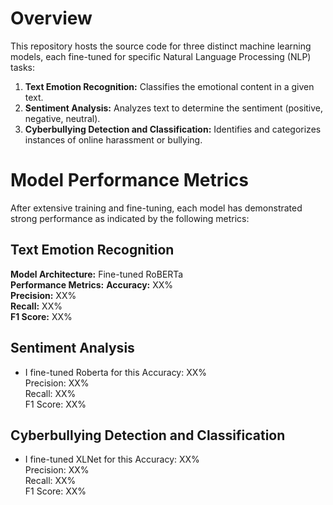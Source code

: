 # Overview
This repository hosts the source code for three distinct machine learning models, each fine-tuned for specific Natural Language Processing (NLP) tasks:

1. **Text Emotion Recognition:** Classifies the emotional content in a given text.
2. **Sentiment Analysis:** Analyzes text to determine the sentiment (positive, negative, neutral).
3. **Cyberbullying Detection and Classification:** Identifies and categorizes instances of online harassment or bullying.

# Model Performance Metrics
After extensive training and fine-tuning, each model has demonstrated strong performance as indicated by the following metrics:

## Text Emotion Recognition

**Model Architecture:** Fine-tuned RoBERTa  
**Performance Metrics:**
**Accuracy:** XX%  
**Precision:** XX%  
**Recall:** XX%  
**F1 Score:** XX%   

## Sentiment Analysis

- I fine-tuned Roberta for this
Accuracy: XX%  
Precision: XX%  
Recall: XX%  
F1 Score: XX%  

## Cyberbullying Detection and Classification

- I fine-tuned XLNet for this
Accuracy: XX%  
Precision: XX%  
Recall: XX%  
F1 Score: XX%  
